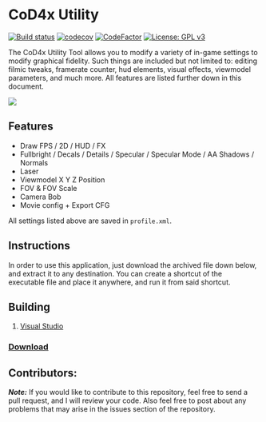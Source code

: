 # CoD4x Utility
[![Build status](https://ci.appveyor.com/api/projects/status/gb3f3etgol4eggrl?svg=true)](https://ci.appveyor.com/project/Iswenzz/cod4x-utility)
[![codecov](https://codecov.io/gh/Iswenzz/CoD4x-Utility/branch/master/graph/badge.svg)](https://codecov.io/gh/Iswenzz/CoD4x-Utility
)
[![CodeFactor](https://www.codefactor.io/repository/github/iswenzz/cod4x-utility/badge)](https://www.codefactor.io/repository/github/iswenzz/cod4x-utility)
[![License: GPL v3](https://img.shields.io/badge/License-GPLv3-blue.svg)](https://www.gnu.org/licenses/gpl-3.0)

The CoD4x Utility Tool allows you to modify a variety of in-game settings to modify graphical fidelity.
Such things are included but not limited to: editing filmic tweaks, framerate counter, hud elements, 
visual effects, viewmodel parameters, and much more. All features are listed further down in this document.

![](https://i.imgur.com/fNOgG6L.jpg)

## Features
* Draw FPS / 2D / HUD / FX
* Fullbright / Decals / Details / Specular / Specular Mode / AA Shadows / Normals
* Laser
* Viewmodel X Y Z Position
* FOV & FOV Scale
* Camera Bob
* Movie config + Export CFG

All settings listed above are saved in ``profile.xml``.

## Instructions
In order to use this application, just download the archived file down below, and extract it to any destination. You can create a shortcut of the executable file and place it anywhere, and run it from said shortcut.

## Building
1. [Visual Studio](https://visualstudio.microsoft.com/)

### [Download](https://github.com/Iswenzz/CoD4x-Utility/releases)

## Contributors:
***Note:*** If you would like to contribute to this repository, feel free to send a pull request, and I will review your code. Also feel free to post about any problems that may arise in the issues section of the repository.
